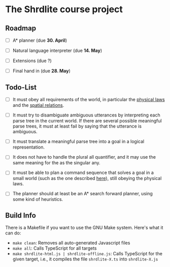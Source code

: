 The Shrdlite course project
============================

Roadmap
--------------------------
- [ ] A* planner (due **30. April**)

- [ ] Natural language interpreter (due **14. May**)

- [ ] Extensions (due ?)

- [ ] Final hand in (due **28. May**)

Todo-List
--------------------------

- [ ] It must obey all requirements of the world, in particular the [physical laws](http://chalmersgu-ai-course.github.io/shrdlite.html#physical-laws) and the [spatial relations](http://chalmersgu-ai-course.github.io/shrdlite.html#spatial-relations).

- [ ] It must try to disambiguate ambiguous utterances by interpreting each parse tree in the current world. If there are several possible meaningful parse trees, it must at least fail by saying that the utterance is ambiguous.

- [ ] It must translate a meaningful parse tree into a goal in a logical representation.

- [ ] It does not have to handle the plural all quantifier, and it may use the same meaning for the as the singular any.

- [ ] It must be able to plan a command sequence that solves a goal in a small world (such as the one described [here](http://chalmersgu-ai-course.github.io/shrdlite.html#interpreting-the-parse-results)), still obeying the physical laws.

- [ ] The planner should at least be an A* search forward planner, using some kind of heuristics.


Build Info
--------------------------

There is a Makefile if you want to use the GNU Make system. Here's what it can do:

- `make clean`: Removes all auto-generated Javascript files
- `make all`: Calls TypeScript for all targets
- `make shrdlite-html.js | shrdlite-offline.js`:
  Calls TypeScript for the given target,
  i.e., it compiles the file `shrdlite-X.ts` into `shrdlite-X.js`
